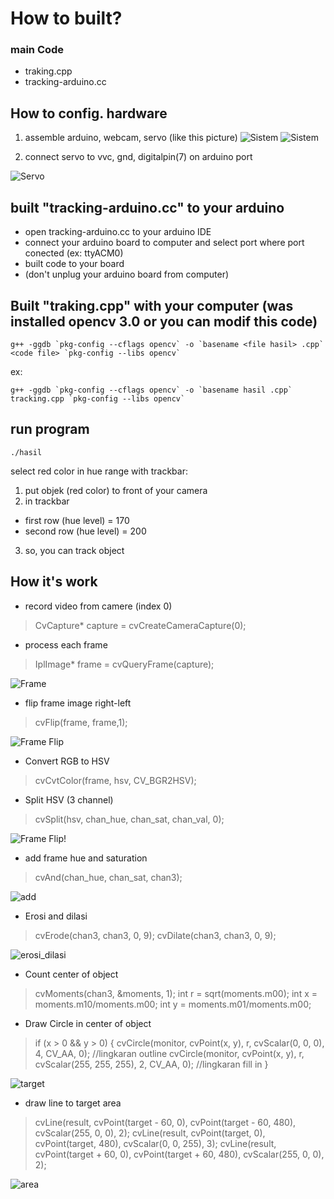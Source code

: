 # How to built?

### main Code
- traking.cpp
- tracking-arduino.cc

## How to config. hardware
1. assemble arduino, webcam, servo (like this picture)
![Sistem](gambar/sistem.jpg "Gambar 1. Arsitektur Sistem")
![Sistem](gambar/ "Gambar 2. Sistem")

2. connect servo to vvc, gnd, digitalpin(7) on arduino port

![Servo](gambar/servo.png "Gambar 2. Configurasi Pin Servo")

## built "tracking-arduino.cc" to your arduino
- open tracking-arduino.cc to your arduino IDE
- connect your arduino board to computer and select port where port conected (ex: ttyACM0)
- built code to your board
- (don't unplug your arduino board from computer)

## Built "traking.cpp" with your computer (was installed opencv 3.0 or you can modif this code)
```
g++ -ggdb `pkg-config --cflags opencv` -o `basename <file hasil> .cpp` <code file> `pkg-config --libs opencv`
```
ex:
```
g++ -ggdb `pkg-config --cflags opencv` -o `basename hasil .cpp` tracking.cpp `pkg-config --libs opencv`
```
 
## run program
```
./hasil
```

select red color in hue range with trackbar:
1. put objek (red color) to front of your camera
2. in trackbar 
- first row (hue level) = 170
- second row (hue level) = 200 
3. so, you can track object 

## How it's work
- record video from camere (index 0)

> CvCapture* capture = cvCreateCameraCapture(0);

- process each frame

> IplImage* frame = cvQueryFrame(capture);

![Frame](gambar/frame_original.png  "Frame")

- flip frame image right-left

> cvFlip(frame, frame,1);

![Frame Flip](gambar/frame_flip.png  "Frame Flip")

- Convert RGB to HSV

> cvCvtColor(frame, hsv, CV_BGR2HSV);

- Split HSV (3 channel)

> cvSplit(hsv, chan_hue, chan_sat, chan_val, 0);

![Frame Flip](gambar/hsv.jpg  "Frame Flip")!

- add frame hue and saturation

> cvAnd(chan_hue, chan_sat, chan3);

![add](gambar/add_hue_saturation.png  "add")

- Erosi and dilasi

>cvErode(chan3, chan3, 0, 9);
        cvDilate(chan3, chan3, 0, 9);

![erosi_dilasi](gambar/erosi_dilasi.png  "erosi_dilasi")

- Count center of object

>cvMoments(chan3, &moments, 1);
        int                 r = sqrt(moments.m00); 
        int                 x = moments.m10/moments.m00;
        int                 y = moments.m01/moments.m00;

- Draw Circle in center of object

> if (x > 0 && y > 0)
        {
            cvCircle(monitor, cvPoint(x, y), r, cvScalar(0, 0, 0), 4, CV_AA, 0); //lingkaran outline
            cvCircle(monitor, cvPoint(x, y), r, cvScalar(255, 255, 255), 2, CV_AA, 0); //lingkaran fill in
        }

![target](gambar/target_cyrcle.png  "target")

- draw line to target area

> cvLine(result, cvPoint(target - 60, 0), cvPoint(target - 60, 480), cvScalar(255, 0, 0), 2);
        cvLine(result, cvPoint(target, 0), cvPoint(target, 480), cvScalar(0, 0, 255), 3);
        cvLine(result, cvPoint(target + 60, 0), cvPoint(target + 60, 480), cvScalar(255, 0, 0), 2);

![area](gambar/target_cyrcle_area.png  "area")